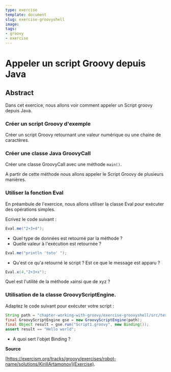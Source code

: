```yaml
---
type: exercise
template: document
slug: exercise-groovyshell
image:
tags:
- groovy
- exercise
---
```


Appeler un script Groovy depuis Java
====================================

## Abstract

Dans cet exercice, nous allons voir comment appeler un Script groovy depuis Java.

### Créer un script Groovy d'exemple

Créer un script Groovy retournant une valeur numérique ou une chaine de caractères.

### Créer une classe Java GroovyCall

Créer une classe GroovyCall avec une méthode `main()`.

A partir de cette méthode nous allons appeler le Script Groovy de plusieurs manières.

### Utiliser la fonction Eval

En préambule de l'exercice, nous allons utiliser la classe Eval pour exécuter des opérations simples.

Ecrivez le code suivant :

```java
Eval.me("2+3+4");
```

* Quel type de données est retourné par la méthode ?
* Quelle valeur à l'exécution est retournée ?

```java
Eval.me("println 'toto' ");
```

* Qu'est ce qu'a retourné le script ? Est ce que le message est apparu ?

```java
Eval.x(4,"2+3+x");
```

Quel est l'utilité de la méthode `x`ainsi que de xyz ?

### Utilisation de la classe GroovyScriptEngine.

Adaptez le code suivant pour exécuter votre script :

```java
String path = "chapter-working-with-groovy/exercise-groovyshell/src/test/resources";
final GroovyScriptEngine gse = new GroovyScriptEngine(path);
final Object result = gse.run("Script1.groovy", new Binding());
assert result == "Hello world";
```        

* A quoi sert l'objet Binding ? 



**Source**

[https://exercism.org/tracks/groovy/exercises/robot-name/solutions/KirillArtamonov](Exercise).

